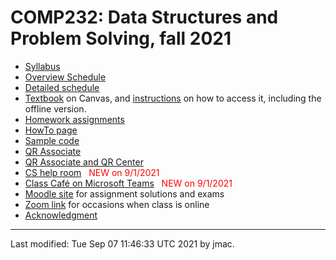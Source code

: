 # COMP232: Data Structures and Problem Solving, fall 2021

* [Syllabus](syllabus.docx)
* [Overview Schedule](schedule.xlsx)
* [Detailed schedule](resources)
* [Textbook](https://canvas.instructure.com/courses/3186473) on
  Canvas, and [instructions](textbook-instructions.md) on how to
  access it, including the offline version.
* [Homework assignments](hw)
* [HowTo page](howto.md)
* [Sample code](comp232-sample-code.zip)
* [QR Associate](qra.md)
* [QR Associate and QR Center](https://users.dickinson.edu/~jmac/qr-center.html)
* [CS help room](help-room/cs-help-room.md)&nbsp;&nbsp;&nbsp;<font color="red">NEW on 9/1/2021</font>
* [Class Caf&eacute; on Microsoft Teams](https://teams.microsoft.com/l/channel/19%3adfaa759531294a5db934de2c461e757f%40thread.tacv2/Class%2520Caf%25C3%25A9?groupId=58a2e67c-ea1c-431b-b361-3b17e0f3df37&tenantId=6232b055-76b9-4c13-9b88-b562ae7db6fb)&nbsp;&nbsp;&nbsp;<font color="red">NEW on 9/1/2021</font>
* [Moodle site](https://lms.dickinson.edu/course/view.php?id=45781) for assignment solutions and exams
* [Zoom link](https://lms.dickinson.edu/mod/url/view.php?id=1036902)
  for occasions when class is online
* [Acknowledgment](acknowledgment.md)



<!---
    <UL>
      <LI><A HREF="syllabus-12-1-2020.docx">Syllabus</A> </LI>
      <LI><A HREF="schedule-12-2-2020.xlsx">Summary schedule </A> </LI>
      <LI><A HREF="resources">Detailed schedule and class resources</A></LI>
      <LI><A HREF="hw">Homework assignments</A></LI>
      <LI><A HREF="exams">Exams</A></LI>
      <LI><A HREF="https://lms.dickinson.edu/course/view.php?id=45226">Moodle</A></LI>
    </UL>
    <hr>
  </body>
</html>
-->


----
Last modified: Tue Sep 07 11:46:33 UTC 2021 by jmac.
